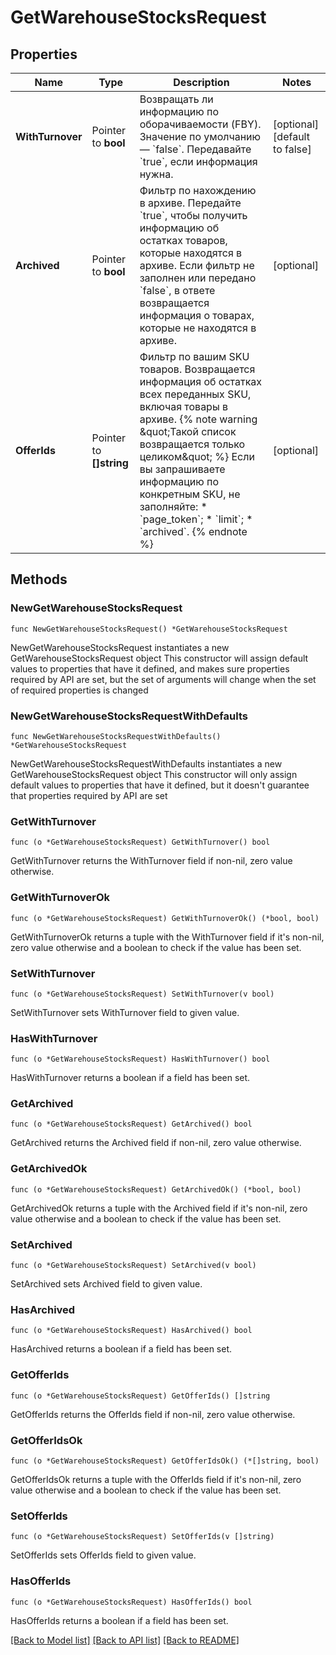 # GetWarehouseStocksRequest

## Properties

Name | Type | Description | Notes
------------ | ------------- | ------------- | -------------
**WithTurnover** | Pointer to **bool** | Возвращать ли информацию по оборачиваемости (FBY).  Значение по умолчанию — &#x60;false&#x60;. Передавайте &#x60;true&#x60;, если информация нужна.  | [optional] [default to false]
**Archived** | Pointer to **bool** | Фильтр по нахождению в архиве.  Передайте &#x60;true&#x60;, чтобы получить информацию об остатках товаров, которые находятся в архиве. Если фильтр не заполнен или передано &#x60;false&#x60;, в ответе возвращается информация о товарах, которые не находятся в архиве.  | [optional] 
**OfferIds** | Pointer to **[]string** | Фильтр по вашим SKU товаров.  Возвращается информация об остатках всех переданных SKU, включая товары в архиве.  {% note warning \&quot;Такой список возвращается только целиком\&quot; %}  Если вы запрашиваете информацию по конкретным SKU, не заполняйте:  * &#x60;page_token&#x60;; * &#x60;limit&#x60;; * &#x60;archived&#x60;.  {% endnote %}     | [optional] 

## Methods

### NewGetWarehouseStocksRequest

`func NewGetWarehouseStocksRequest() *GetWarehouseStocksRequest`

NewGetWarehouseStocksRequest instantiates a new GetWarehouseStocksRequest object
This constructor will assign default values to properties that have it defined,
and makes sure properties required by API are set, but the set of arguments
will change when the set of required properties is changed

### NewGetWarehouseStocksRequestWithDefaults

`func NewGetWarehouseStocksRequestWithDefaults() *GetWarehouseStocksRequest`

NewGetWarehouseStocksRequestWithDefaults instantiates a new GetWarehouseStocksRequest object
This constructor will only assign default values to properties that have it defined,
but it doesn't guarantee that properties required by API are set

### GetWithTurnover

`func (o *GetWarehouseStocksRequest) GetWithTurnover() bool`

GetWithTurnover returns the WithTurnover field if non-nil, zero value otherwise.

### GetWithTurnoverOk

`func (o *GetWarehouseStocksRequest) GetWithTurnoverOk() (*bool, bool)`

GetWithTurnoverOk returns a tuple with the WithTurnover field if it's non-nil, zero value otherwise
and a boolean to check if the value has been set.

### SetWithTurnover

`func (o *GetWarehouseStocksRequest) SetWithTurnover(v bool)`

SetWithTurnover sets WithTurnover field to given value.

### HasWithTurnover

`func (o *GetWarehouseStocksRequest) HasWithTurnover() bool`

HasWithTurnover returns a boolean if a field has been set.

### GetArchived

`func (o *GetWarehouseStocksRequest) GetArchived() bool`

GetArchived returns the Archived field if non-nil, zero value otherwise.

### GetArchivedOk

`func (o *GetWarehouseStocksRequest) GetArchivedOk() (*bool, bool)`

GetArchivedOk returns a tuple with the Archived field if it's non-nil, zero value otherwise
and a boolean to check if the value has been set.

### SetArchived

`func (o *GetWarehouseStocksRequest) SetArchived(v bool)`

SetArchived sets Archived field to given value.

### HasArchived

`func (o *GetWarehouseStocksRequest) HasArchived() bool`

HasArchived returns a boolean if a field has been set.

### GetOfferIds

`func (o *GetWarehouseStocksRequest) GetOfferIds() []string`

GetOfferIds returns the OfferIds field if non-nil, zero value otherwise.

### GetOfferIdsOk

`func (o *GetWarehouseStocksRequest) GetOfferIdsOk() (*[]string, bool)`

GetOfferIdsOk returns a tuple with the OfferIds field if it's non-nil, zero value otherwise
and a boolean to check if the value has been set.

### SetOfferIds

`func (o *GetWarehouseStocksRequest) SetOfferIds(v []string)`

SetOfferIds sets OfferIds field to given value.

### HasOfferIds

`func (o *GetWarehouseStocksRequest) HasOfferIds() bool`

HasOfferIds returns a boolean if a field has been set.


[[Back to Model list]](../README.md#documentation-for-models) [[Back to API list]](../README.md#documentation-for-api-endpoints) [[Back to README]](../README.md)


